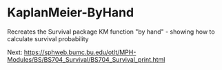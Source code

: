 # KaplanMeier-ByHand
Recreates the Survival package KM function "by hand" - showing how to calculate survival probability 

Next: https://sphweb.bumc.bu.edu/otlt/MPH-Modules/BS/BS704_Survival/BS704_Survival_print.html
